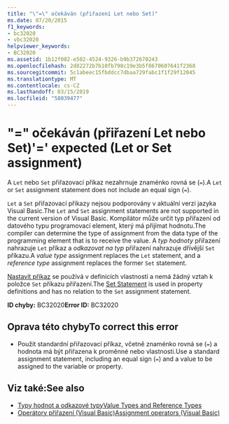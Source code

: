```yaml
---
title: "\"=\" očekáván (přiřazení Let nebo Set)"
ms.date: 07/20/2015
f1_keywords:
- bc32020
- vbc32020
helpviewer_keywords:
- BC32020
ms.assetid: 1b12f082-e502-4524-9326-b9b372670243
ms.openlocfilehash: 2d82272b7b10fb798c19e3b5f8670607641f2368
ms.sourcegitcommit: 5c1abeec15fbddcc7dbaa729fabc1f1f29f12045
ms.translationtype: MT
ms.contentlocale: cs-CZ
ms.lasthandoff: 03/15/2019
ms.locfileid: "58039477"
---
```

# <a name="-expected-let-or-set-assignment"></a><span data-ttu-id="c3565-102">"=" očekáván (přiřazení Let nebo Set)</span><span class="sxs-lookup"><span data-stu-id="c3565-102">'=' expected (Let or Set assignment)</span></span>
<span data-ttu-id="c3565-103">A `Let` nebo `Set` přiřazovací příkaz nezahrnuje znaménko rovná se (`=`).</span><span class="sxs-lookup"><span data-stu-id="c3565-103">A `Let` or `Set` assignment statement does not include an equal sign (`=`).</span></span>  
  
 <span data-ttu-id="c3565-104">`Let` a `Set` přiřazovací příkazy nejsou podporovány v aktuální verzi jazyka Visual Basic.</span><span class="sxs-lookup"><span data-stu-id="c3565-104">The `Let` and `Set` assignment statements are not supported in the current version of Visual Basic.</span></span> <span data-ttu-id="c3565-105">Kompilátor může určit typ přiřazení od datového typu programovací element, který má přijímat hodnotu.</span><span class="sxs-lookup"><span data-stu-id="c3565-105">The compiler can determine the type of assignment from the data type of the programming element that is to receive the value.</span></span> <span data-ttu-id="c3565-106">A *typ hodnoty* přiřazení nahrazuje `Let` příkaz a *odkazovat na typ* přiřazení nahrazuje dřívější `Set` příkazu.</span><span class="sxs-lookup"><span data-stu-id="c3565-106">A *value type* assignment replaces the `Let` statement, and a *reference type* assignment replaces the former `Set` statement.</span></span>  
  
 <span data-ttu-id="c3565-107">[Nastavit příkaz](../../visual-basic/language-reference/statements/set-statement.md) se používá v definicích vlastností a nemá žádný vztah k položce `Set` příkazu přiřazení.</span><span class="sxs-lookup"><span data-stu-id="c3565-107">The [Set Statement](../../visual-basic/language-reference/statements/set-statement.md) is used in property definitions and has no relation to the `Set` assignment statement.</span></span>  
  
 <span data-ttu-id="c3565-108">**ID chyby:** BC32020</span><span class="sxs-lookup"><span data-stu-id="c3565-108">**Error ID:** BC32020</span></span>  
  
## <a name="to-correct-this-error"></a><span data-ttu-id="c3565-109">Oprava této chyby</span><span class="sxs-lookup"><span data-stu-id="c3565-109">To correct this error</span></span>  
  
-   <span data-ttu-id="c3565-110">Použít standardní přiřazovací příkaz, včetně znaménko rovná se (`=`) a hodnota má být přiřazena k proměnné nebo vlastnosti.</span><span class="sxs-lookup"><span data-stu-id="c3565-110">Use a standard assignment statement, including an equal sign (`=`) and a value to be assigned to the variable or property.</span></span>  
  
## <a name="see-also"></a><span data-ttu-id="c3565-111">Viz také:</span><span class="sxs-lookup"><span data-stu-id="c3565-111">See also</span></span>

- [<span data-ttu-id="c3565-112">Typy hodnot a odkazové typy</span><span class="sxs-lookup"><span data-stu-id="c3565-112">Value Types and Reference Types</span></span>](../../visual-basic/programming-guide/language-features/data-types/value-types-and-reference-types.md)
- [<span data-ttu-id="c3565-113">Operátory přiřazení (Visual Basic)</span><span class="sxs-lookup"><span data-stu-id="c3565-113">Assignment operators (Visual Basic)</span></span>](~/docs/visual-basic/language-reference/operators/assignment-operators.md)
